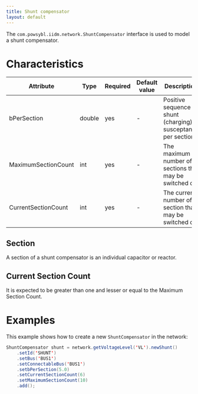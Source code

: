 ```yaml
---
title: Shunt compensator
layout: default
---
```


The `com.powsybl.iidm.network.ShuntCompensator` interface is used to model a shunt compensator.

# Characteristics

<div class="table-wrapper" markdown="block">

| Attribute | Type | Required | Default value | Description |
| --------- | ---- | -------- | ------------- | ----------- |
| bPerSection | double | yes | - | Positive sequence shunt (charging) susceptance per section |
| MaximumSectionCount| int | yes | - | The maximum number of sections that may be switched on |
| CurrentSectionCount | int | yes | - | The current number of section that may be switched on |

</div>

## Section
A section of a shunt compensator is an individual capacitor or reactor.

## Current Section Count
It is expected to be greater than one and lesser or equal to the Maximum Section Count.

# Examples
This example shows how to create a new `ShuntCompensator` in the network:
```java
ShuntCompensator shunt = network.getVoltageLevel('VL').newShunt()
    .setId('SHUNT')
    .setBus('BUS1')
    .setConnectableBus('BUS1')
    .setbPerSection(5.0)
    .setCurrentSectionCount(6)
    .setMaximumSectionCount(10)
    .add();
```
